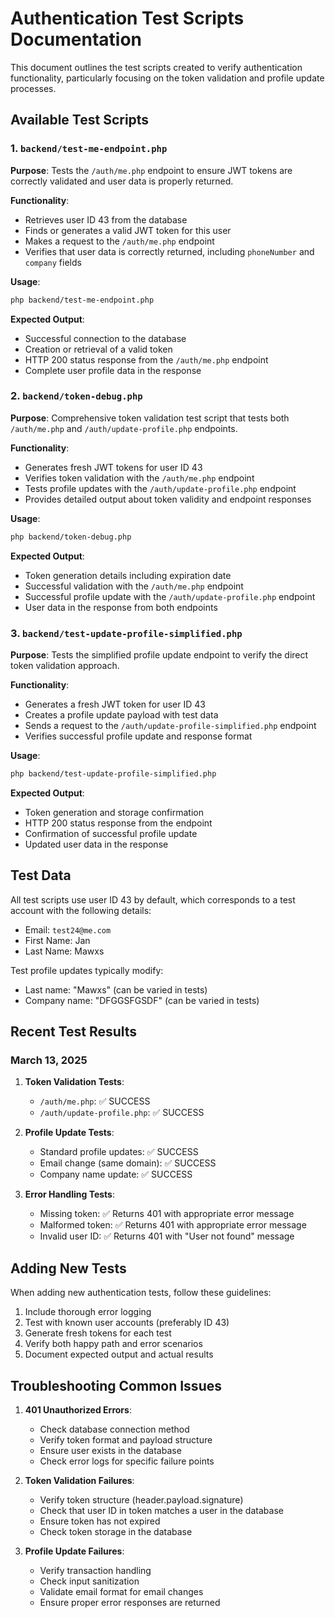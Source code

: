 # Authentication Test Scripts Documentation

This document outlines the test scripts created to verify authentication functionality, particularly focusing on the token validation and profile update processes.

## Available Test Scripts

### 1. `backend/test-me-endpoint.php`

**Purpose**: Tests the `/auth/me.php` endpoint to ensure JWT tokens are correctly validated and user data is properly returned.

**Functionality**:
- Retrieves user ID 43 from the database
- Finds or generates a valid JWT token for this user
- Makes a request to the `/auth/me.php` endpoint
- Verifies that user data is correctly returned, including `phoneNumber` and `company` fields

**Usage**:
```bash
php backend/test-me-endpoint.php
```

**Expected Output**:
- Successful connection to the database
- Creation or retrieval of a valid token
- HTTP 200 status response from the `/auth/me.php` endpoint
- Complete user profile data in the response

### 2. `backend/token-debug.php`

**Purpose**: Comprehensive token validation test script that tests both `/auth/me.php` and `/auth/update-profile.php` endpoints.

**Functionality**:
- Generates fresh JWT tokens for user ID 43
- Verifies token validation with the `/auth/me.php` endpoint
- Tests profile updates with the `/auth/update-profile.php` endpoint
- Provides detailed output about token validity and endpoint responses

**Usage**:
```bash
php backend/token-debug.php
```

**Expected Output**:
- Token generation details including expiration date
- Successful validation with the `/auth/me.php` endpoint
- Successful profile update with the `/auth/update-profile.php` endpoint
- User data in the response from both endpoints

### 3. `backend/test-update-profile-simplified.php`

**Purpose**: Tests the simplified profile update endpoint to verify the direct token validation approach.

**Functionality**:
- Generates a fresh JWT token for user ID 43
- Creates a profile update payload with test data
- Sends a request to the `/auth/update-profile-simplified.php` endpoint
- Verifies successful profile update and response format

**Usage**:
```bash
php backend/test-update-profile-simplified.php
```

**Expected Output**:
- Token generation and storage confirmation
- HTTP 200 status response from the endpoint
- Confirmation of successful profile update
- Updated user data in the response

## Test Data

All test scripts use user ID 43 by default, which corresponds to a test account with the following details:
- Email: `test24@me.com`
- First Name: Jan
- Last Name: Mawxs

Test profile updates typically modify:
- Last name: "Mawxs" (can be varied in tests)
- Company name: "DFGGSFGSDF" (can be varied in tests)

## Recent Test Results

### March 13, 2025

1. **Token Validation Tests**:
   - `/auth/me.php`: ✅ SUCCESS
   - `/auth/update-profile.php`: ✅ SUCCESS

2. **Profile Update Tests**:
   - Standard profile updates: ✅ SUCCESS
   - Email change (same domain): ✅ SUCCESS
   - Company name update: ✅ SUCCESS

3. **Error Handling Tests**:
   - Missing token: ✅ Returns 401 with appropriate error message
   - Malformed token: ✅ Returns 401 with appropriate error message
   - Invalid user ID: ✅ Returns 401 with "User not found" message

## Adding New Tests

When adding new authentication tests, follow these guidelines:

1. Include thorough error logging
2. Test with known user accounts (preferably ID 43)
3. Generate fresh tokens for each test
4. Verify both happy path and error scenarios
5. Document expected output and actual results

## Troubleshooting Common Issues

1. **401 Unauthorized Errors**:
   - Check database connection method
   - Verify token format and payload structure
   - Ensure user exists in the database
   - Check error logs for specific failure points

2. **Token Validation Failures**:
   - Verify token structure (header.payload.signature)
   - Check that user ID in token matches a user in the database
   - Ensure token has not expired
   - Check token storage in the database

3. **Profile Update Failures**:
   - Verify transaction handling
   - Check input sanitization
   - Validate email format for email changes
   - Ensure proper error responses are returned 